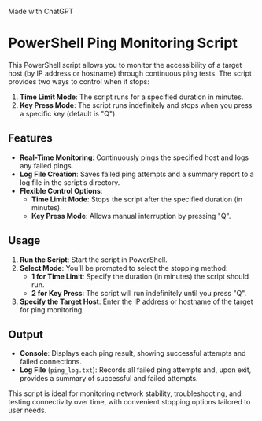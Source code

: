 Made with ChatGPT

# PowerShell Ping Monitoring Script

This PowerShell script allows you to monitor the accessibility of a target host (by IP address or hostname) through continuous ping tests. The script provides two ways to control when it stops:

1. **Time Limit Mode**: The script runs for a specified duration in minutes.
2. **Key Press Mode**: The script runs indefinitely and stops when you press a specific key (default is "Q").

## Features

- **Real-Time Monitoring**: Continuously pings the specified host and logs any failed pings.
- **Log File Creation**: Saves failed ping attempts and a summary report to a log file in the script’s directory.
- **Flexible Control Options**:
  - **Time Limit Mode**: Stops the script after the specified duration (in minutes).
  - **Key Press Mode**: Allows manual interruption by pressing "Q".

## Usage

1. **Run the Script**: Start the script in PowerShell.
2. **Select Mode**: You’ll be prompted to select the stopping method:
   - **1 for Time Limit**: Specify the duration (in minutes) the script should run.
   - **2 for Key Press**: The script will run indefinitely until you press "Q".
3. **Specify the Target Host**: Enter the IP address or hostname of the target for ping monitoring.

## Output

- **Console**: Displays each ping result, showing successful attempts and failed connections.
- **Log File** (`ping_log.txt`): Records all failed ping attempts and, upon exit, provides a summary of successful and failed attempts.

This script is ideal for monitoring network stability, troubleshooting, and testing connectivity over time, with convenient stopping options tailored to user needs.
